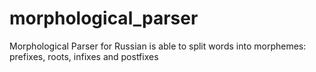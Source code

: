 # morphological_parser
Morphological Parser for Russian is able to split words into morphemes: prefixes, roots, infixes and postfixes 

